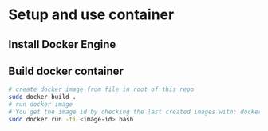 # Setup and use container
## Install Docker Engine

## Build docker container
```bash
# create docker image from file in root of this repo
sudo docker build .
# run docker image 
# You get the image id by checking the last created images with: docker image ls
sudo docker run -ti <image-id> bash
```